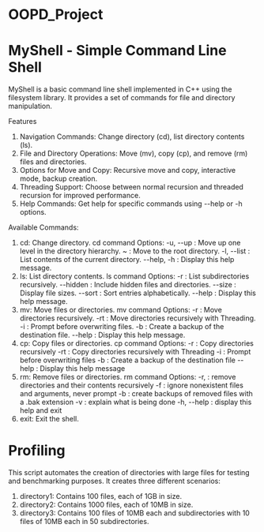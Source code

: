# OOPD_Project

# MyShell - Simple Command Line Shell
MyShell is a basic command line shell implemented in C++ using the filesystem library. It provides a set of commands for file and directory manipulation.

Features
1. Navigation Commands: Change directory (cd), list directory contents (ls).
2. File and Directory Operations: Move (mv), copy (cp), and remove (rm) files and directories.
3. Options for Move and Copy: Recursive move and copy, interactive mode, backup creation.
4. Threading Support: Choose between normal recursion and threaded recursion for improved performance.
5. Help Commands: Get help for specific commands using --help or -h options.

Available Commands:

1. cd: Change directory.
       cd command Options:
      -u, --up       : Move up one level in the directory hierarchy.
      ~              : Move to the root directory.
      -l, --list     : List contents of the current directory.
      --help, -h     : Display this help message.
2. ls: List directory contents.
       ls command Options:
      -r             : List subdirectories recursively.
      --hidden       : Include hidden files and directories.
      --size         : Display file sizes.
      --sort         : Sort entries alphabetically.
      --help         : Display this help message.
3. mv: Move files or directories.
       mv command Options:
      -r             : Move directories recursively.
      -rt            : Move directories recursively with Threading.
      -i             : Prompt before overwriting files.
      -b             : Create a backup of the destination file.
      --help         : Display this help message.
4. cp: Copy files or directories.
       cp command Options:
      -r             : Copy directories recursively
      -rt            : Copy directories recursively with Threading
      -i             : Prompt before overwriting files
      -b             : Create a backup of the destination file
      --help         : Display this help message
5. rm: Remove files or directories.
       rm command Options:
      -r,            : remove directories and their contents recursively
      -f             : ignore nonexistent files and arguments, never prompt
      -b             : create backups of removed files with a .bak extension
      -v             : explain what is being done
      -h, --help     : display this help and exit
6. exit: Exit the shell.

# Profiling

This script automates the creation of directories with large files for testing and benchmarking purposes. It creates three different scenarios:

1. directory1: Contains 100 files, each of 1GB in size.
2. directory2: Contains 1000 files, each of 10MB in size.
3. directory3: Contains 100 files of 10MB each and subdirectories with 10 files of 10MB each in 50 subdirectories.
